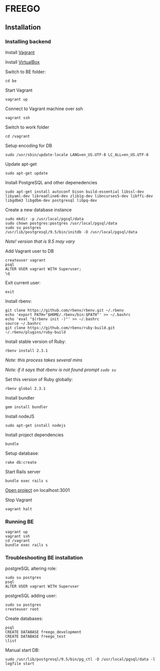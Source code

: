 # FREEGO

## Installation


### Installing backend

Install [Vagrant](https://www.vagrantup.com/downloads.html)

Install [VirtualBox](https://www.virtualbox.org/wiki/Downloads)

Switch to BE folder:
```
cd be
```

Start Vagrant
```
vagrant up
```

Connect to Vagrant machine over ssh
```
vagrant ssh
```

Switch to work folder
```
cd /vagrant
```

Setup encoding for DB
```
sudo /usr/sbin/update-locale LANG=en_US.UTF-8 LC_ALL=en_US.UTF-8
```

Update apt-get
```
sudo apt-get update
```

Install PostgreSQL and other depenedencies
```
sudo apt-get install autoconf bison build-essential libssl-dev libyaml-dev libreadline6-dev zlib1g-dev libncurses5-dev libffi-dev libgdbm3 libgdbm-dev postgresql libpq-dev
```

Create a new database instance
```
sudo mkdir -p /usr/local/pgsql/data
sudo chown postgres:postgres /usr/local/pgsql/data
sudo su postgres
/usr/lib/postgresql/9.5/bin/initdb -D /usr/local/pgsql/data
```
_Note! version that is 9.5 may vary_

Add Vagrant user to DB
```
createuser vagrant
psql
ALTER USER vagrant WITH Superuser;
\q
```

Exit current user:
```
exit
```

Install rbenv:
```
git clone https://github.com/rbenv/rbenv.git ~/.rbenv
echo 'export PATH="$HOME/.rbenv/bin:$PATH"' >> ~/.bashrc
echo 'eval "$(rbenv init -)"' >> ~/.bashrc
source ~/.bashrc
git clone https://github.com/rbenv/ruby-build.git ~/.rbenv/plugins/ruby-build
```

Install stable version of Ruby:
```
rbenv install 2.3.1
```
_Note: this process takes several mins_

_Note: if it says that rbenv is not found prompt `sudo su`_

Set this version of Ruby globally:
```
rbenv global 2.3.1
```

Install bundler
```
gem install bundler
```

Install nodeJS
```
sudo apt-get install nodejs
```

Install project dependencies
```
bundle
```

Setup database:
```
rake db:create
```

Start Rails server
```
bundle exec rails s
```

[Open project](localhost:3001) on localhost:3001

Stop Vagrant
```
vagrant halt
```

### Running BE
```
vagrant up
vagrant ssh
cd /vagrant
bundle exec rails s
```

### Troubleshooting BE installation
postgreSQL altering role:
```
sudo su postgres
psql
ALTER USER vagrant WITH Superuser
```

postgreSQL adding user:
```
sudo su postgres
createuser root
```

Create databases:
```
psql
CREATE DATABASE freego_development
CREATE DATABASE freego_test
\list
```

Manual start DB:
```
sudo /usr/lib/postgresql/9.5/bin/pg_ctl -D /usr/local/pgsql/data -l logfile start
```

